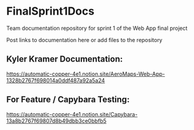 # FinalSprint1Docs
Team documentation repository for sprint 1 of the Web App final project

Post links to documentation here or add files to the repository 

## Kyler Kramer Documentation:
https://automatic-copper-4e1.notion.site/AeroMaps-Web-App-1328b2767f698014a0ddf487a92a5a24

## For Feature / Capybara Testing:
https://automatic-copper-4e1.notion.site/Capybara-13a8b2767f69807d8b49dbb3ce0bbfb5

